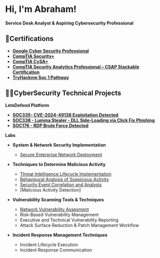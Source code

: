 # Hi, I'm Abraham!  
 **Service Desk Analyst & Aspiring Cybersecurity Professional**
## 📄Certifications 
- **[Google Cyber Security Professional](https://www.credly.com/badges/3bcd2e94-356c-4253-8bed-05638cbe89c3/public_url)**
- **[CompTIA Security+](https://www.credly.com/badges/7092a76e-1800-4cd1-a50d-ace815281e67/public_url)**
- **[CompTIA CySA+](https://www.credly.com/badges/0cb90543-49fc-4837-b0f5-7a1e1bba1d0f/public_url)**
- **[CompTIA Security Analytics Professional – CSAP Stackable Certification](https://www.credly.com/badges/67ad70f8-db21-4ab3-95d9-622fde95b52f/public_url)**
- **[TryHackme Soc 1 Pathway](https://tryhackme-certificates.s3-eu-west-1.amazonaws.com/THM-YSJ4NO55BV.pdf)**

## 👨‍💻CyberSecurity Technical Projects
 **LetsDefend Platform**
- **[SOC335- CVE-2024-49138 Exploitation Detected](https://github.com/Glitch-ao/SOC335-CVE-2024-49138-Exploitation-Detected)**
- **[SOC338 - Lumma Stealer - DLL Side-Loading via Click Fix Phishing](https://github.com/Glitch-ao/SOC338---Lumma-Stealer---DLL-Side-Loading-via-Click-Fix-Phishing)**
- **[SOC176 - RDP Brute Force Detected](https://github.com/Glitch-ao/SOC176---RDP-Brute-Force-Detected)**

**Labs**
- **System & Network Security Implementation** 
  - [Secure Enterprise Network Deployment](https://github.com/Glitch-ao/Secure-Enterprise-Network-Deployment/blob/main/README.md)

- **Techniques to Determine Malicious Activity**
  - [Threat Intelligence Lifecycle Implementation](https://github.com/joshmadakor1/4chan-Image-Analysis-Middleware-C964)
  - [Behavioural Analysis of Suspicious Activity](https://github.com/joshmadakor1/Sentinel-Lab)
  - [Security Event Correlation and Analysis](https://github.com/joshmadakor1/Package-Delivery-Pathfinding-Algorithm)
  - [Malicious Activity Detection]

- **Vulnerability Scanning Tools & Techniques**
  - [Network Vulnerability Assesment](https://github.com/joshmadakor1/EncrypterPOC)
  - Risk-Based Vulnerability Management
  - Executive and Technical Vulnerability Reporting
  - Attack Surface Reduction & Patch Management Workflow

- **Incident Response Management Techniques**
  - Incident Lifecycle Execution
  - Incident Response Communication 








